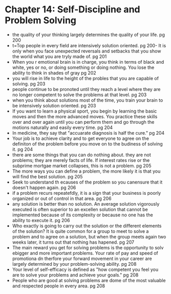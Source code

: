 # Chapter 14: Self-Discipline and Problem Solving

- the quality of your thinking largely determines the quality of your life. pg 200
- t=Top people in every field are intensively solution oriented. pg 200- It is only when you face unexpected reversals and setbacks that you show the world what you are tryly made of. pg 201
- When you r emotional brain is in charge, you think in terms of black and white, yes or no, or doing something or doing nothing. You lose the ability to think in shades of gray pg 202
- you will rise in life to the height of the probles that you are capable of solving. pg 203
- people continue to be pronoted until they reach a level where they are no longer competent to solve the problems at that level. pg 203
- when you think about solutions most of the time, you train your brain to be intensively solution oriented. pg 203
- If you want to learn a physical sport, you begin by learning the basic moves and then the more advanced moves. You practice these skills over and over again until you can perform them and go through the motions naturally and easily every time. pg 204
- In medicine, they say that "accuarate diagnosis is half the cure." pg 204
- Your job is to achieve clarity and to get everyone to agree on the definiton of the problem before you move on to the budiness of solving it. pg 204
- there are some things that you can do nothing about. they are not problems; they are merely facts of life. If interest rates rise or the subprime mortgae market collapses, this is not a problem. pg 205
- The more ways you can define a problem, the more likely it is that you will find the best solution. pg 205
- Seek to understand th ecauses of the problem so you canensure that it doesn't happen again. pg 206
- if a problem recurs repeatefdly, it is a sign that your business is poorly organized or out of control in that area. pg 206
- any solution is better than no solution. An average solution vigorously executed is often superior to an excellen solution that cannot be implemented because of its complexity or because no one has the ability to execute it. pg 206
- Who exactly is going to carry out the solution or the different elements of the solution? It is quite common for a group to meet to solve a problem and to agree on a solution, but when the group meets again two weeks later, it turns out that nothing has hapened. pg 207
- The main reward you get for solving problems is the opportunity to solv ebigger and more important problems.
Your rate of pay and speed of promotiona dn therfore your forward movement in your career are largely determined by your problem-solving ability. pg 208
- Your level of self-efficacy is defined as "how competent you feel you are to solve your problems and achieve your goals." pg 208 
- People who are good at solving problems are dome of the most valuable and respected people in every area. pg 208
